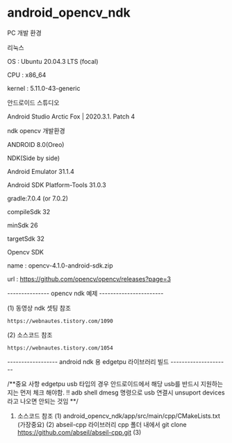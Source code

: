 # android_opencv_ndk
 PC 개발 환경
 
 리눅스
 
 OS : Ubuntu 20.04.3 LTS (focal)
 
 CPU : x86_64
 
 kernel : 5.11.0-43-generic
 
 
 안드로이드 스튜디오
 
 Android Studio Arctic Fox | 2020.3.1. Patch 4

 ndk opencv 개발환경
 
 ANDROID 8.0(Oreo)
 
 NDK(Side by side)
 
 Android Emulator 31.1.4
 
 Android SDK Platform-Tools 31.0.3
 
gradle:7.0.4 (or 7.0.2)

compileSdk 32

minSdk 26

targetSdk 32


Opencv SDK

name : opencv-4.1.0-android-sdk.zip

url : https://github.com/opencv/opencv/releases?page=3


--------------- opencv ndk 예제 -----------------------

(1) 동영상 ndk 셋팅 참조

	https://webnautes.tistory.com/1090
	
(2) 소스코드 참조

	https://webnautes.tistory.com/1054
	
	
	
	
------------------ android ndk 용 edgetpu 라이브러리 빌드 ---------------------


/**중요 사항
edgetpu usb 타입의 경우 안드로이드에서 해당 usb를 반드시 지원하는지는 먼저 체크 해야함. !!
adb shell dmesg  명령으로 usb 연결시 unsuport devices 라고 나오면 안되는 것임
**/


1. 소스코드 참조
   (1) android_opencv_ndk/app/src/main/cpp/CMakeLists.txt (가장중요)
   (2) abseil-cpp 라이브러리 cpp 폴더 내에서 git clone https://github.com/abseil/abseil-cpp.git
   (3) 



